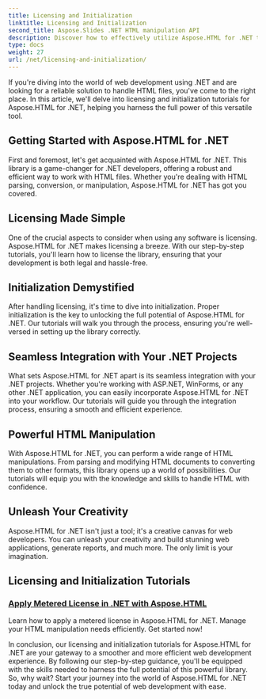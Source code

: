 ```yaml
---
title: Licensing and Initialization
linktitle: Licensing and Initialization
second_title: Aspose.Slides .NET HTML manipulation API
description: Discover how to effectively utilize Aspose.HTML for .NET through our comprehensive licensing and initialization tutorials. Unlock the full potential of this tool.
type: docs
weight: 27
url: /net/licensing-and-initialization/
---
```


If you're diving into the world of web development using .NET and are looking for a reliable solution to handle HTML files, you've come to the right place. In this article, we'll delve into licensing and initialization tutorials for Aspose.HTML for .NET, helping you harness the full power of this versatile tool.

## Getting Started with Aspose.HTML for .NET

First and foremost, let's get acquainted with Aspose.HTML for .NET. This library is a game-changer for .NET developers, offering a robust and efficient way to work with HTML files. Whether you're dealing with HTML parsing, conversion, or manipulation, Aspose.HTML for .NET has got you covered. 

## Licensing Made Simple

One of the crucial aspects to consider when using any software is licensing. Aspose.HTML for .NET makes licensing a breeze. With our step-by-step tutorials, you'll learn how to license the library, ensuring that your development is both legal and hassle-free. 

## Initialization Demystified

After handling licensing, it's time to dive into initialization. Proper initialization is the key to unlocking the full potential of Aspose.HTML for .NET. Our tutorials will walk you through the process, ensuring you're well-versed in setting up the library correctly. 

## Seamless Integration with Your .NET Projects

What sets Aspose.HTML for .NET apart is its seamless integration with your .NET projects. Whether you're working with ASP.NET, WinForms, or any other .NET application, you can easily incorporate Aspose.HTML for .NET into your workflow. Our tutorials will guide you through the integration process, ensuring a smooth and efficient experience.

## Powerful HTML Manipulation

With Aspose.HTML for .NET, you can perform a wide range of HTML manipulations. From parsing and modifying HTML documents to converting them to other formats, this library opens up a world of possibilities. Our tutorials will equip you with the knowledge and skills to handle HTML with confidence.

## Unleash Your Creativity

Aspose.HTML for .NET isn't just a tool; it's a creative canvas for web developers. You can unleash your creativity and build stunning web applications, generate reports, and much more. The only limit is your imagination.

## Licensing and Initialization Tutorials
### [Apply Metered License in .NET with Aspose.HTML](./apply-metered-license-dotnet-aspose-html/)
Learn how to apply a metered license in Aspose.HTML for .NET. Manage your HTML manipulation needs efficiently. Get started now!

In conclusion, our licensing and initialization tutorials for Aspose.HTML for .NET are your gateway to a smoother and more efficient web development experience. By following our step-by-step guidance, you'll be equipped with the skills needed to harness the full potential of this powerful library. So, why wait? Start your journey into the world of Aspose.HTML for .NET today and unlock the true potential of web development with ease.
